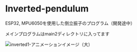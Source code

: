 # Inverted-pendulum
ESP32, MPU6050を使用した倒立振子のプログラム（開発途中）

メインプログラムはmain2ディレクトリに入ってます

![inverted1-アニメーションイメージ（大）](https://user-images.githubusercontent.com/22733958/174483055-81f5fcc1-4386-4e63-b027-0413a0957270.gif)
